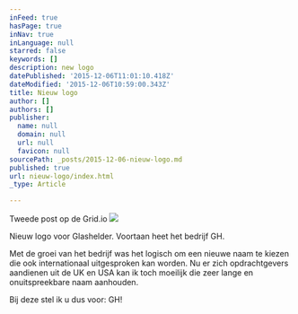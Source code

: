 ```yaml
---
inFeed: true
hasPage: true
inNav: true
inLanguage: null
starred: false
keywords: []
description: new logo
datePublished: '2015-12-06T11:01:10.418Z'
dateModified: '2015-12-06T10:59:00.343Z'
title: Nieuw logo
author: []
authors: []
publisher:
  name: null
  domain: null
  url: null
  favicon: null
sourcePath: _posts/2015-12-06-nieuw-logo.md
published: true
url: nieuw-logo/index.html
_type: Article

---
```

Tweede post op de Grid.io
![](https://the-grid-user-content.s3-us-west-2.amazonaws.com/082d45fa-7779-42d0-8cdf-6b3d90b6ec6b.png)

Nieuw logo voor Glashelder. Voortaan heet het bedrijf GH. 

Met de groei van het bedrijf was het logisch om een nieuwe naam te kiezen die ook internationaal uitgesproken kan worden. Nu er zich opdrachtgevers aandienen uit de UK en USA kan ik toch moeilijk die zeer lange en onuitspreekbare naam aanhouden. 

Bij deze stel ik u dus voor: GH!